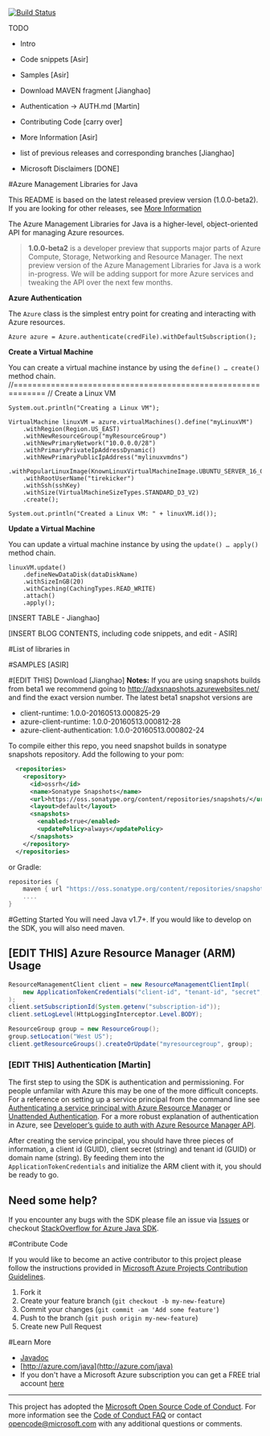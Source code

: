 [![Build Status](https://travis-ci.org/Azure/azure-sdk-for-java.svg?style=flat-square&label=build)](https://travis-ci.org/Azure/azure-sdk-for-java)

TODO
- Intro
- Code snippets [Asir]
- Samples [Asir]
 
- Download MAVEN fragment [Jianghao]
- Authentication -> AUTH.md [Martin]
- Contributing Code [carry over]

- More Information [Asir]
- list of previous releases and corresponding branches [Jianghao]
- Microsoft Disclaimers [DONE]

#Azure Management Libraries for Java

This README is based on the latest released preview version (1.0.0-beta2). If you are looking for other releases, see [More Information](#learn-more)

The Azure Management Libraries for Java is a higher-level, object-oriented API for managing Azure resources.


> **1.0.0-beta2** is a developer preview that supports major parts of Azure Compute, Storage, Networking and Resource Manager. The next preview version of the Azure Management Libraries for Java is a work in-progress. We will be adding support for more Azure services and tweaking the API over the next few months.

**Azure Authentication**

The `Azure` class is the simplest entry point for creating and interacting with Azure resources.

`Azure azure = Azure.authenticate(credFile).withDefaultSubscription();` 

**Create a Virtual Machine**

You can create a virtual machine instance by using the `define() … create()` method chain.
    //=============================================================
    // Create a Linux VM
    
    System.out.println("Creating a Linux VM");
    
    VirtualMachine linuxVM = azure.virtualMachines().define("myLinuxVM")
	    .withRegion(Region.US_EAST)
	    .withNewResourceGroup("myResourceGroup")
	    .withNewPrimaryNetwork("10.0.0.0/28")
	    .withPrimaryPrivateIpAddressDynamic()
	    .withNewPrimaryPublicIpAddress("mylinuxvmdns")
	    .withPopularLinuxImage(KnownLinuxVirtualMachineImage.UBUNTU_SERVER_16_04_LTS)
	    .withRootUserName("tirekicker")
	    .withSsh(sshKey)
	    .withSize(VirtualMachineSizeTypes.STANDARD_D3_V2)
	    .create();
    
    System.out.println("Created a Linux VM: " + linuxVM.id());
    

**Update a Virtual Machine**

You can update a virtual machine instance by using the `update() … apply()` method chain.

	linuxVM.update()
	    .defineNewDataDisk(dataDiskName)
	    .withSizeInGB(20)
	    .withCaching(CachingTypes.READ_WRITE)
	    .attach()
	    .apply();


[INSERT TABLE - Jianghao]

[INSERT BLOG CONTENTS, including code snippets, and edit - ASIR]

#List of libraries in



#SAMPLES [ASIR]

#[EDIT THIS] Download [Jianghao]
**Notes:** If you are using snapshots builds from beta1 we recommend going to http://adxsnapshots.azurewebsites.net/ and find the exact version number. The latest beta1 snapshot versions are
- client-runtime: 1.0.0-20160513.000825-29
- azure-client-runtime: 1.0.0-20160513.000812-28
- azure-client-authentication: 1.0.0-20160513.000802-24

To compile either this repo, you need snapshot builds in sonatype snapshots repository.  Add the following to your pom:
```xml
  <repositories>
    <repository>
      <id>ossrh</id>
      <name>Sonatype Snapshots</name>
      <url>https://oss.sonatype.org/content/repositories/snapshots/</url>
      <layout>default</layout>
      <snapshots>
        <enabled>true</enabled>
        <updatePolicy>always</updatePolicy>
      </snapshots>
    </repository>
  </repositories>
```
or Gradle:
```groovy
repositories {
    maven { url "https://oss.sonatype.org/content/repositories/snapshots/" }
    ....
}
```

#Getting Started
You will need Java v1.7+. If you would like to develop on the SDK, you will also need maven.

## [EDIT THIS] Azure Resource Manager (ARM) Usage
```java
ResourceManagementClient client = new ResourceManagementClientImpl(
    new ApplicationTokenCredentials("client-id", "tenant-id", "secret", null) // see Authentication
);
client.setSubscriptionId(System.getenv("subscription-id"));
client.setLogLevel(HttpLoggingInterceptor.Level.BODY);

ResourceGroup group = new ResourceGroup();
group.setLocation("West US");
client.getResourceGroups().createOrUpdate("myresourcegroup", group);
```

### [EDIT THIS] Authentication [Martin]
The first step to using the SDK is authentication and permissioning. For people unfamilar with Azure this may be one of the more difficult concepts. For a reference on setting up a service principal from the command line see [Authenticating a service principal with Azure Resource Manager](http://aka.ms/cli-service-principal) or [Unattended Authentication](http://aka.ms/auth-unattended). For a more robust explanation of authentication in Azure, see [Developer’s guide to auth with Azure Resource Manager API](http://aka.ms/arm-auth-dev-guide).

After creating the service principal, you should have three pieces of information, a client id (GUID), client secret (string) and tenant id (GUID) or domain name (string). By feeding them into the `ApplicationTokenCredentials` and initialize the ARM client with it, you should be ready to go.

## Need some help?
If you encounter any bugs with the SDK please file an issue via [Issues](https://github.com/Azure/azure-sdk-for-java/issues) or checkout [StackOverflow for Azure Java SDK](http://stackoverflow.com/questions/tagged/azure-java-sdk).

#Contribute Code

If you would like to become an active contributor to this project please follow the instructions provided in [Microsoft Azure Projects Contribution Guidelines](http://azure.github.io/guidelines.html).

1. Fork it
2. Create your feature branch (`git checkout -b my-new-feature`)
3. Commit your changes (`git commit -am 'Add some feature'`)
4. Push to the branch (`git push origin my-new-feature`)
5. Create new Pull Request

#Learn More
* [Javadoc](http://azure.github.io/azure-sdk-for-java)
* [http://azure.com/java](http://azure.com/java)
* If you don't have a Microsoft Azure subscription you can get a FREE trial account [here](http://go.microsoft.com/fwlink/?LinkId=330212)

---

This project has adopted the [Microsoft Open Source Code of Conduct](https://opensource.microsoft.com/codeofconduct/). For more information see the [Code of Conduct FAQ](https://opensource.microsoft.com/codeofconduct/faq/) or contact [opencode@microsoft.com](mailto:opencode@microsoft.com) with any additional questions or comments.